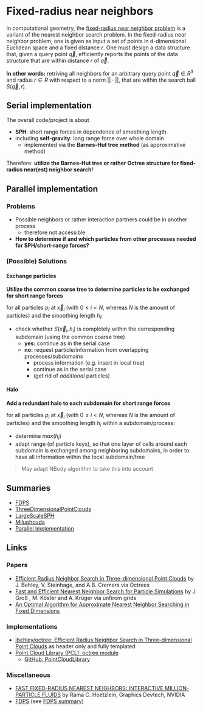 # Fixed-radius near neighbors

In computational geometry, the [fixed-radius near neighbor problem](https://en.wikipedia.org/wiki/Fixed-radius_near_neighbors) is a variant of the nearest neighbor search problem. In the fixed-radius near neighbor problem, one is given as input a set of points in d-dimensional Euclidean space and a fixed distance $r$. One must design a data structure that, given a query point $\vec{q}$, efficiently reports the points of the data structure that are within distance $r$ of $\vec{q}$. 

**In other words:** retriving all neighbors for an arbitrary query point $\vec{q} \in R^3$ and radius $r \in R$ with respect to a norm $||\cdot||$,
that are within the search ball $S(\vec{q}, r)$.


## Serial implementation

The overall code/project is about 

* **SPH**: short range forces in dependence of smoothing length 
* including **self-gravity**: long range force over whole domain
	* implemented via the **Barnes-Hut tree method** (as approximative method)

Therefore: **utilize the Barnes-Hut tree or rather Octree structure for fixed-radius near(est) neighbor search!**

## Parallel implementation

### Problems

* Possible neighbors or rather interaction partners could be in another process
	* therefore not accessible
* **How to determine if and which particles from other processes needed for SPH/short-range forces?**	

### (Possible) Solutions

#### Exchange particles

**Utilize the common coarse tree to determine particles to be exchanged for short range forces**

for all particles $p_i$ at $\vec{x}_i$ (with $0 \leq i < N$, whereas $N$ is the amount of particles)
and the smoothing length $h_i$:

* check whether $S(\vec{x}_i, h_i)$ is completely within the corresponding subdomain (using the common coarse tree)
	* **yes:** continue as in the serial case
	* **no:** request particle/information from overlapping processes/subdomains
		* process information (e.g. insert in local tree)
		* continue as in the serial case
		* (get rid of *additional* particles)
		

#### Halo

**Add a redundant halo to each subdomain for short range forces**

for all particles $p_i$ at $\vec{x}_i$ (with $0 \leq i < N$, whereas $N$ is the amount of particles)
and the smoothing length $h_i$ within a subdomain/process:

* determine $max(h_i)$
* adapt range (of particle keys), so that one layer of cells around each
subdomain is exchanged among neighboring subdomains, in order to have all information 
within the local subdomain/tree

> May adapt NBody algorithm to take this into account


## Summaries

* [FDPS](FDPS/FDPS.md)
* [ThreeDimensionalPointClouds](ThreeDimensionalPointClouds/ThreeDimensionalPointClouds.md)
* [LargeScaleSPH](LargeScaleSPH/LargeScaleSPH.md)
* [Miluphcuda](Miluphcuda/Miluphcuda.md)
* [Parallel Implementation](ParallelImplementation/ParallelImplementation.md)

## Links

### Papers

* [Efficient Radius Neighbor Search in Three-dimensional Point Clouds](http://jbehley.github.io/papers/behley2015icra.pdf) by J. Behley, V. Steinhage, and A.B. Cremers via Octrees
* [Fast and Efficient Nearest Neighbor Search for Particle Simulations](https://diglib.eg.org/bitstream/handle/10.2312/cgvc20191258/055-063.pdf) by J. Groß
, M. Köster and A. Krüger via unfirom grids
* [An Optimal Algorithm for Approximate Nearest
Neighbor Searching in Fixed Dimensions](https://graphics.stanford.edu/courses/cs468-06-fall/Papers/03%20AMNSW%20-%20JACM.pdf)


### Implementations

* [jbehley/octree: Efficient Radius Neighbor Search in Three-dimensional Point Clouds](https://github.com/jbehley/octree) as header only and fully templated
* [Point Cloud Library (PCL): octree module](https://pointclouds.org/documentation/group__octree.html)
	* [GitHub: PointCloudLibrary](https://github.com/PointCloudLibrary/pcl) 	

### Miscellaneous

* [FAST FIXED-RADIUS NEAREST NEIGHBORS:
INTERACTIVE MILLION-PARTICLE FLUIDS](https://on-demand.gputechconf.com/gtc/2014/presentations/S4117-fast-fixed-radius-nearest-neighbor-gpu.pdf) by Rama C. Hoetzlein, Graphics Devtech, NVIDIA
* [FDPS](https://academic.oup.com/pasj/article/68/4/54/2223184) (see [FDPS summary](FDPS/FDPS.md))

